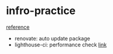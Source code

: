 # infro-practice

[reference](https://hackmd.io/cPQikssETpSBS33EgKkQKw)

- renovate: auto update package
- lighthouse-ci: performance check [link](https://github.com/GoogleChrome/lighthouse-ci/blob/main/docs/getting-started.md)
